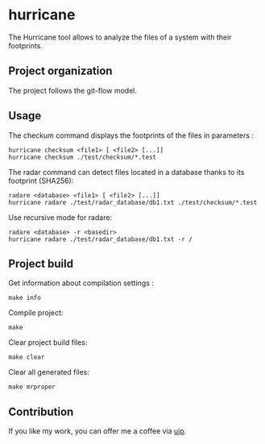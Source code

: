 # hurricane

The Hurricane tool allows to analyze the files of a system with their footprints. 

## Project organization

The project follows the git-flow model.

## Usage
The checkum command displays the footprints of the files in parameters : 

```
hurricane checksum <file1> [ <file2> [...]]
hurricane checksum ./test/checksum/*.test
```
The radar command can detect files located in a database thanks to its footprint (SHA256):

```
radare <database> <file1> [ <file2> [...]]
hurricane radare ./test/radar_database/db1.txt ./test/checksum/*.test
```

Use recursive mode for radare:
```
radare <database> -r <basedir>
hurricane radare ./test/radar_database/db1.txt -r /
```

## Project build

Get information about compilation settings :
```{bash}
make info
```

Compile project:
```{bash}
make
```

Clear project build files:
```
make clear
```

Clear all generated files:
```
make mrproper
```

## Contribution

If you like my work, you can offer me a coffee via [uip](https://utip.io/g3rb0ise).
